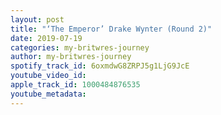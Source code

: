 ```yaml
---
layout: post
title: "‘The Emperor’ Drake Wynter (Round 2)"
date: 2019-07-19
categories: my-britwres-journey
author: my-britwres-journey
spotify_track_id: 6oxmdwG8ZRPJ5g1LjG9JcE
youtube_video_id: 
apple_track_id: 1000484876535
youtube_metadata: 
---
```

